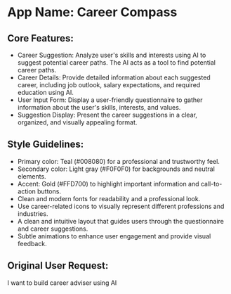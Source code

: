 # **App Name**: Career Compass

## Core Features:

- Career Suggestion: Analyze user's skills and interests using AI to suggest potential career paths. The AI acts as a tool to find potential career paths.
- Career Details: Provide detailed information about each suggested career, including job outlook, salary expectations, and required education using AI.
- User Input Form: Display a user-friendly questionnaire to gather information about the user's skills, interests, and values.
- Suggestion Display: Present the career suggestions in a clear, organized, and visually appealing format.

## Style Guidelines:

- Primary color: Teal (#008080) for a professional and trustworthy feel.
- Secondary color: Light gray (#F0F0F0) for backgrounds and neutral elements.
- Accent: Gold (#FFD700) to highlight important information and call-to-action buttons.
- Clean and modern fonts for readability and a professional look.
- Use career-related icons to visually represent different professions and industries.
- A clean and intuitive layout that guides users through the questionnaire and career suggestions.
- Subtle animations to enhance user engagement and provide visual feedback.

## Original User Request:
I want to build career adviser using AI
  